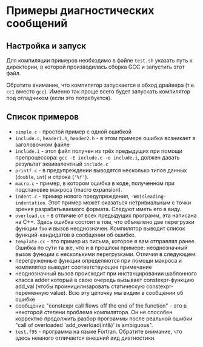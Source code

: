 # Примеры диагностических сообщений

## Настройка и запуск

Для компиляции примеров необходимо в файле `test.sh` указать
путь к директории, в которой производилась сборка GCC и запустить этот файл.

Обратите внимание, что компилятор запускается в обход драйвера (т.е. `cc1`
вместо `gcc`). Именно так проще всего будет запускать компилятор под отладчиком
(если это потребуется).

## Список примеров

- `simple.c` - простой пример с одной ошибкой
- `include.c`, `header1.h`, `header2.h` - в этом примере ошибка возникает в
   заголовочном файле
- `include.i` - этот файл получен из трёх предыдущих при помощи препроцессора:
  `gcc -E include.c -o include.i`, должен давать результат эквивалентный
  `include.c`
- `printf.c` - в предупреждении выводятся несколько типов данных (`double`,
  `int`) и строка (`'%f'`).
- `macro.c` - пример, в котором ошибка в коде, полученном при подстановке
  макроса (macro expansion).
- `indent.c` - пример нового предупреждения, `-Wmisleading-indentation`. Этот
  пример может оказаться нетривиальным с точки зрения разрабатываемого формата.
  Следуют иметь его в виду.
- `overload.cc` - в отличие от всех предыдущих программ, эта написана на C++.
  Здесь ошибка состоит в том, что объявлено две перегрузки функции `foo` и вызов
  неоднозначен. Компилятор выводит список функций-кандидатов в сообщении об
  ошибке.
- `template.cc` - это пример из письма, которое я вам отправлял ранее.
  Ошибка по сути та же, что и в прошлом примере: неоднозначный вызов функции с
  несколькими перегрузками. Отличия в следующем:
 - перегруженные функции определяются при помощи макроса и компилятор выводит
   соответствующее примечание
 - неоднозначный вызов происходит при инстанцировании шаблонного класса adder
   который в свою очередь вызывает constexpr-функцию add_val (чтобы
   проиницилизаровать статическую constexpr-переменную value). Всю эту цепочку мы
   видим в сообщении об ошибке
 - сообщение "constexpr call flows off the end of the function" - это в
   некоторой степени проблема компилятора. Он не способен корректно продолжить
   разбор программы после реальной ошибки "call of overloaded 'add_overload(int&)'
   is ambiguous".
- `test.f95` - программа на языке Fortran. Обратите внимание, что здесь немного
  отличается внешний вид диагностики.